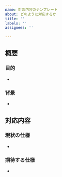 ```yaml
---
name: 対応内容のテンプレート
about: どのように対応するか
title: ''
labels: ''
assignees: ''

---
```


## 概要
### 目的
- 

### 背景
- 

## 対応内容
### 現状の仕様
- 

### 期待する仕様
- 
